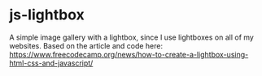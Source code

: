 # js-lightbox

A simple image gallery with a lightbox, since I use lightboxes on all of my websites.
Based on the article and code here: https://www.freecodecamp.org/news/how-to-create-a-lightbox-using-html-css-and-javascript/

